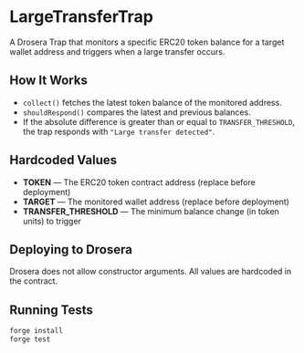 # LargeTransferTrap

A Drosera Trap that monitors a specific ERC20 token balance for a target wallet address and triggers when a large transfer occurs.

## How It Works
- `collect()` fetches the latest token balance of the monitored address.
- `shouldRespond()` compares the latest and previous balances.
- If the absolute difference is greater than or equal to `TRANSFER_THRESHOLD`, the trap responds with `"Large transfer detected"`.

## Hardcoded Values
- **TOKEN** — The ERC20 token contract address (replace before deployment)
- **TARGET** — The monitored wallet address (replace before deployment)
- **TRANSFER_THRESHOLD** — The minimum balance change (in token units) to trigger

## Deploying to Drosera
Drosera does not allow constructor arguments. All values are hardcoded in the contract.

## Running Tests
```bash
forge install
forge test
